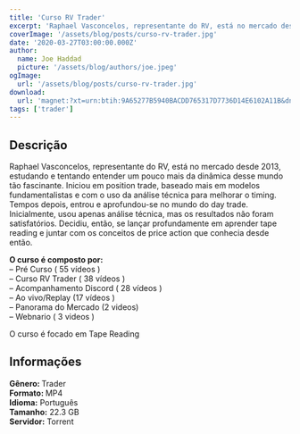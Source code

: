 ```yaml
---
title: 'Curso RV Trader'
excerpt: 'Raphael Vasconcelos, representante do RV, está no mercado desde 2013, estudando e tentando entender um pouco mais da dinâmica desse mundo tão fascinante. Iniciou em position trade, baseado mais em modelos fundamentalistas e com o uso da análise técnica para melhorar o timing. Tempos depois'
coverImage: '/assets/blog/posts/curso-rv-trader.jpg'
date: '2020-03-27T03:00:00.000Z'
author:
  name: Joe Haddad
  picture: '/assets/blog/authors/joe.jpeg'
ogImage:
  url: '/assets/blog/posts/curso-rv-trader.jpg'
download:
  url: 'magnet:?xt=urn:btih:9A65277B5940BACDD765317D7736D14E6102A11B&dn=RV%20Trader&tr=udp%3a%2f%2ftracker.openbittorrent.com%3a1337%2fannounce&tr=udp%3a%2f%2ftracker.opentrackr.org%3a1337%2fannounce'
tags: ['trader']
---
```

<h2>Descrição</h2>
<p></p><p>Raphael Vasconcelos, representante do RV, está no mercado desde 2013, estudando e tentando entender um pouco mais da dinâmica desse mundo tão fascinante. Iniciou em position trade, baseado mais em modelos fundamentalistas e com o uso da análise técnica para melhorar o timing. Tempos depois, entrou e aprofundou-se no mundo do day trade. Inicialmente, usou apenas análise técnica, mas os resultados não foram satisfatórios. Decidiu, então, se lançar profundamente em aprender tape reading e juntar com os conceitos de price action que conhecia desde então.</p><p><strong>O curso é composto por:</strong><br/>– Pré Curso ( 55 vídeos )<br/>– Curso RV Trader ( 38 vídeos )<br/>– Acompanhamento Discord ( 28 vídeos )<br/>– Ao vivo/Replay (17 vídeos )<br/>– Panorama do Mercado (2 videos)<br/>– Webnario ( 3 videos )</p><p>O curso é focado em Tape Reading</p><h2>Informações</h2><p><strong>Gênero: </strong>Trader<br/><strong>Formato: </strong>MP4<br/><strong>Idioma:</strong> Português<br/><strong>Tamanho:</strong> 22.3 GB<br/><strong>Servidor:</strong> Torrent</p>